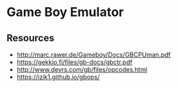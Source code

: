 # Game Boy Emulator

## Resources

- http://marc.rawer.de/Gameboy/Docs/GBCPUman.pdf
- https://gekkio.fi/files/gb-docs/gbctr.pdf
- http://www.devrs.com/gb/files/opcodes.html
- https://izik1.github.io/gbops/
